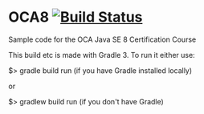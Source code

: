 # OCA8 [![Build Status](https://travis-ci.org/codeheap/OCA8.svg?branch=master)](https://travis-ci.org/codeheap/OCA8)
Sample code for the OCA Java SE 8 Certification Course

This build etc is made with Gradle 3.
To run it either use:

$> gradle build run  (if you have Gradle installed locally)

or

$> gradlew build run (if you don't have Gradle)
